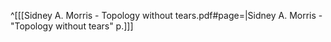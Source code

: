 ^[[[Sidney A. Morris - Topology without tears.pdf#page=|Sidney A. Morris - "Topology without tears" p.]]]